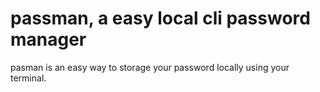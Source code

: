 # passman, a easy local cli password manager

pasman is an easy way to storage your password locally using your terminal.

